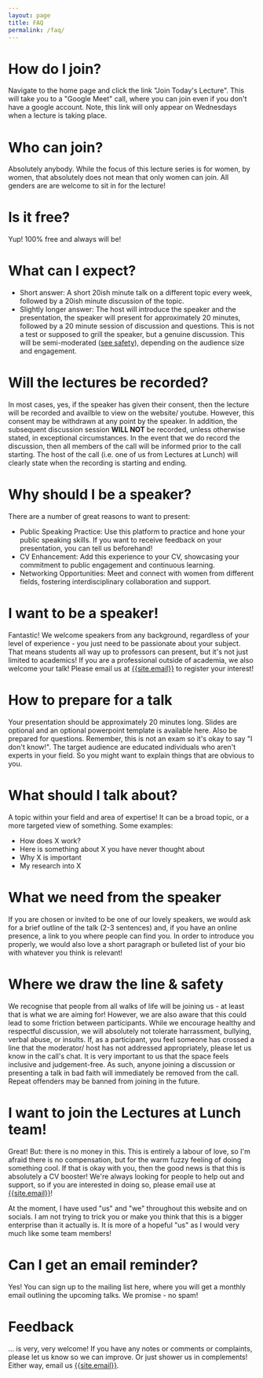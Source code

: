 ```yaml
---
layout: page
title: FAQ
permalink: /faq/
---
```

# How do I join?
Navigate to the home page and click the link "Join Today's Lecture". This will take you to a "Google Meet" call, where you can join even if you don't have a google account. Note, this link will only appear on Wednesdays when a lecture is taking place.

# Who can join?
Absolutely anybody. While the focus of this lecture series is for women, by women, that absolutely does not mean that only women can join. All genders are are welcome to sit in for the lecture! 

# Is it free?
Yup! 100% free and always will be!

# What can I expect?
- Short answer: A short 20ish minute talk on a different topic every week, followed by a 20ish minute discussion of the topic. 
- Slightly longer answer: The host will introduce the speaker and the presentation, the speaker will present for approximately 20 minutes, followed by a 20 minute session of discussion and questions. This is not a test or supposed to grill the speaker, but a genuine discussion. This will be semi-moderated ([see safety](#where-we-draw-the-line--safety)), depending on the audience size and engagement.

# Will the lectures be recorded?
In most cases, yes, if the speaker has given their consent, then the lecture will be recorded and availble to view on the website/ youtube. However, this consent may be withdrawn at any point by the speaker. In addition, the subsequent discussion session **WILL NOT** be recorded, unless otherwise stated, in exceptional circumstances. In the event that we do record the discussion, then all members of the call will be informed prior to the call starting. The host of the call (i.e. one of us from Lectures at Lunch) will clearly state when the recording is starting and ending. 

# Why should I be a speaker?
There are a number of great reasons to want to present: 
- Public Speaking Practice: Use this platform to practice and hone your public speaking skills. If you want to receive feedback on your presentation, you can tell us beforehand! 
- CV Enhancement: Add this experience to your CV, showcasing your commitment to public engagement and continuous learning.
- Networking Opportunities: Meet and connect with women from different fields, fostering interdisciplinary collaboration and support.

# I want to be a speaker!
Fantastic! We welcome speakers from any background, regardless of your level of experience - you just need to be passionate about your subject. That means students all way up to professors can present, but it's not just limited to academics! If you are a professional outside of academia, we also welcome your talk! Please email us at [{{site.email}}](mailto:{{site.email}}) to register your interest!

# How to prepare for a talk
Your presentation should be approximately 20 minutes long. Slides are optional and an optional powerpoint template is available here. Also be prepared for questions. Remember, this is not an exam so it's okay to say "I don't know!". The target audience are educated individuals who aren't experts in your field. So you might want to explain things that are obvious to you.

# What should I talk about?
A topic within your field and area of expertise! It can be a broad topic, or a more targeted view of something. Some examples:

- How does X work?
- Here is something about X you have never thought about
- Why X is important
- My research into X

# What we need from the speaker
If you are chosen or invited to be one of our lovely speakers, we would ask for a brief outline of the talk (2-3 sentences) and, if you have an online presence, a link to you where people can find you. In order to introduce you properly, we would also love a short paragraph or bulleted list of your bio with whatever you think is relevant!

# Where we draw the line & safety
We recognise that people from all walks of life will be joining us - at least that is what we are aiming for! However, we are also aware that this could lead to some friction between participants. While we encourage healthy and respectful discussion, we will absolutely not tolerate harrassment, bullying, verbal abuse, or insults. If, as a participant, you feel someone has crossed a line that the moderator/ host has not addressed appropriately, please let us know in the call's chat. It is very important to us that the space feels inclusive and judgement-free. As such, anyone joining a discussion or presenting a talk in bad faith will immediately be removed from the call. Repeat offenders may be banned from joining in the future.

# I want to join the Lectures at Lunch team!
Great! But: there is no money in this. This is entirely a labour of love, so I'm afraid there is no compensation, but for the warm fuzzy feeling of doing something cool. If that is okay with you, then the good news is that this is absolutely a CV booster! We're always looking for people to help out and support, so if you are interested in doing so, please email use at [{{site.email}}](mailto:{{site.email}})!

At the moment, I have used "us" and "we" throughout this website and on socials. I am not trying to trick you or make you think that this is a bigger enterprise than it actually is. It is more of a hopeful "us" as I would very much like some team members!

# Can I get an email reminder?
Yes! You can sign up to the mailing list here, where you will get a monthly email outlining the upcoming talks. We promise - no spam!

# Feedback
... is very, very welcome! If you have any notes or comments or complaints, please let us know so we can improve. Or just shower us in complements! Either way,  email us [{{site.email}}](mailto:{{site.email}}).